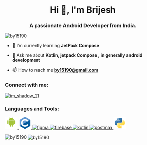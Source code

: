 <h1 align="center">Hi 👋, I'm Brijesh</h1>
<h3 align="center">A passionate Android Developer from India.</h3>

<p align="left"> <img src="https://komarev.com/ghpvc/?username=by15190&label=Profile%20views&color=0e75b6&style=flat" alt="by15190" /> </p>

- 🌱 I’m currently learning **JetPack Compose**

- 💬 Ask me about **Kotlin, jetpack Compose , in generally android development**

- 📫 How to reach me **by15190@gmail.com**

<h3 align="left">Connect with me:</h3>
<p align="left">
<a href="https://instagram.com/im_shadow_21" target="blank"><img align="center" src="https://raw.githubusercontent.com/rahuldkjain/github-profile-readme-generator/master/src/images/icons/Social/instagram.svg" alt="im_shadow_21" height="30" width="40" /></a>
</p>

<h3 align="left">Languages and Tools:</h3>
<p align="left"> <a href="https://developer.android.com" target="_blank" rel="noreferrer"> <img src="https://raw.githubusercontent.com/devicons/devicon/master/icons/android/android-original-wordmark.svg" alt="android" width="40" height="40"/> </a> <a href="https://www.cprogramming.com/" target="_blank" rel="noreferrer"> <img src="https://raw.githubusercontent.com/devicons/devicon/master/icons/c/c-original.svg" alt="c" width="40" height="40"/> </a> <a href="https://www.figma.com/" target="_blank" rel="noreferrer"> <img src="https://www.vectorlogo.zone/logos/figma/figma-icon.svg" alt="figma" width="40" height="40"/> </a> <a href="https://firebase.google.com/" target="_blank" rel="noreferrer"> <img src="https://www.vectorlogo.zone/logos/firebase/firebase-icon.svg" alt="firebase" width="40" height="40"/> </a> <a href="https://kotlinlang.org" target="_blank" rel="noreferrer"> <img src="https://www.vectorlogo.zone/logos/kotlinlang/kotlinlang-icon.svg" alt="kotlin" width="40" height="40"/> </a> <a href="https://postman.com" target="_blank" rel="noreferrer"> <img src="https://www.vectorlogo.zone/logos/getpostman/getpostman-icon.svg" alt="postman" width="40" height="40"/> </a> <a href="https://www.python.org" target="_blank" rel="noreferrer"> <img src="https://raw.githubusercontent.com/devicons/devicon/master/icons/python/python-original.svg" alt="python" width="40" height="40"/> </a> </p>

<p><img align="left" src="https://github-readme-stats.vercel.app/api/top-langs?username=by15190&show_icons=true&locale=en&layout=compact" alt="by15190" /></p>

<p>&nbsp;<img align="center" src="https://github-readme-stats.vercel.app/api?username=by15190&show_icons=true&locale=en" alt="by15190" /></p>
